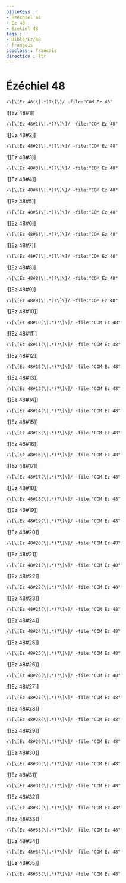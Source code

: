 ```yaml
---
bibleKeys : 
- Ézéchiel 48
- Ez 48
- Ezekiel 48
tags : 
- Bible/Ez/48
- français
cssclass : français
direction : ltr
---
```


# Ézéchiel 48

```query
/\[\[Ez 48(\|.*)?\]\]/ -file:"COM Ez 48"
```



![[Ez 48#1]]

```query
/\[\[Ez 48#1(\|.*)?\]\]/ -file:"COM Ez 48"
```

![[Ez 48#2]]

```query
/\[\[Ez 48#2(\|.*)?\]\]/ -file:"COM Ez 48"
```

![[Ez 48#3]]

```query
/\[\[Ez 48#3(\|.*)?\]\]/ -file:"COM Ez 48"
```

![[Ez 48#4]]

```query
/\[\[Ez 48#4(\|.*)?\]\]/ -file:"COM Ez 48"
```

![[Ez 48#5]]

```query
/\[\[Ez 48#5(\|.*)?\]\]/ -file:"COM Ez 48"
```

![[Ez 48#6]]

```query
/\[\[Ez 48#6(\|.*)?\]\]/ -file:"COM Ez 48"
```

![[Ez 48#7]]

```query
/\[\[Ez 48#7(\|.*)?\]\]/ -file:"COM Ez 48"
```

![[Ez 48#8]]

```query
/\[\[Ez 48#8(\|.*)?\]\]/ -file:"COM Ez 48"
```

![[Ez 48#9]]

```query
/\[\[Ez 48#9(\|.*)?\]\]/ -file:"COM Ez 48"
```

![[Ez 48#10]]

```query
/\[\[Ez 48#10(\|.*)?\]\]/ -file:"COM Ez 48"
```

![[Ez 48#11]]

```query
/\[\[Ez 48#11(\|.*)?\]\]/ -file:"COM Ez 48"
```

![[Ez 48#12]]

```query
/\[\[Ez 48#12(\|.*)?\]\]/ -file:"COM Ez 48"
```

![[Ez 48#13]]

```query
/\[\[Ez 48#13(\|.*)?\]\]/ -file:"COM Ez 48"
```

![[Ez 48#14]]

```query
/\[\[Ez 48#14(\|.*)?\]\]/ -file:"COM Ez 48"
```

![[Ez 48#15]]

```query
/\[\[Ez 48#15(\|.*)?\]\]/ -file:"COM Ez 48"
```

![[Ez 48#16]]

```query
/\[\[Ez 48#16(\|.*)?\]\]/ -file:"COM Ez 48"
```

![[Ez 48#17]]

```query
/\[\[Ez 48#17(\|.*)?\]\]/ -file:"COM Ez 48"
```

![[Ez 48#18]]

```query
/\[\[Ez 48#18(\|.*)?\]\]/ -file:"COM Ez 48"
```

![[Ez 48#19]]

```query
/\[\[Ez 48#19(\|.*)?\]\]/ -file:"COM Ez 48"
```

![[Ez 48#20]]

```query
/\[\[Ez 48#20(\|.*)?\]\]/ -file:"COM Ez 48"
```

![[Ez 48#21]]

```query
/\[\[Ez 48#21(\|.*)?\]\]/ -file:"COM Ez 48"
```

![[Ez 48#22]]

```query
/\[\[Ez 48#22(\|.*)?\]\]/ -file:"COM Ez 48"
```

![[Ez 48#23]]

```query
/\[\[Ez 48#23(\|.*)?\]\]/ -file:"COM Ez 48"
```

![[Ez 48#24]]

```query
/\[\[Ez 48#24(\|.*)?\]\]/ -file:"COM Ez 48"
```

![[Ez 48#25]]

```query
/\[\[Ez 48#25(\|.*)?\]\]/ -file:"COM Ez 48"
```

![[Ez 48#26]]

```query
/\[\[Ez 48#26(\|.*)?\]\]/ -file:"COM Ez 48"
```

![[Ez 48#27]]

```query
/\[\[Ez 48#27(\|.*)?\]\]/ -file:"COM Ez 48"
```

![[Ez 48#28]]

```query
/\[\[Ez 48#28(\|.*)?\]\]/ -file:"COM Ez 48"
```

![[Ez 48#29]]

```query
/\[\[Ez 48#29(\|.*)?\]\]/ -file:"COM Ez 48"
```

![[Ez 48#30]]

```query
/\[\[Ez 48#30(\|.*)?\]\]/ -file:"COM Ez 48"
```

![[Ez 48#31]]

```query
/\[\[Ez 48#31(\|.*)?\]\]/ -file:"COM Ez 48"
```

![[Ez 48#32]]

```query
/\[\[Ez 48#32(\|.*)?\]\]/ -file:"COM Ez 48"
```

![[Ez 48#33]]

```query
/\[\[Ez 48#33(\|.*)?\]\]/ -file:"COM Ez 48"
```

![[Ez 48#34]]

```query
/\[\[Ez 48#34(\|.*)?\]\]/ -file:"COM Ez 48"
```

![[Ez 48#35]]

```query
/\[\[Ez 48#35(\|.*)?\]\]/ -file:"COM Ez 48"
```

